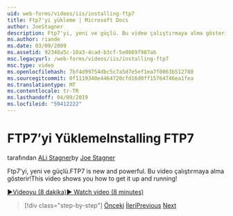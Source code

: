 ```yaml
---
uid: web-forms/videos/iis/installing-ftp7
title: Ftp7'yi yükleme | Microsoft Docs
author: JoeStagner
description: Ftp7'yi, yeni ve güçlü. Bu video çalıştırmaya alma gösterir!
ms.author: riande
ms.date: 03/09/2009
ms.assetid: 92348a5c-10a3-4cad-b3cf-5e8669f987ab
msc.legacyurl: /web-forms/videos/iis/installing-ftp7
msc.type: video
ms.openlocfilehash: 7bf4d99754dbc5c7a5d7e5ef1ea7f0063b512780
ms.sourcegitcommit: 0f1119340e4464720cfd16d0ff15764746ea1fea
ms.translationtype: MT
ms.contentlocale: tr-TR
ms.lasthandoff: 04/09/2019
ms.locfileid: "59412222"
---
```

# <a name="installing-ftp7"></a><span data-ttu-id="10787-104">FTP7’yi Yükleme</span><span class="sxs-lookup"><span data-stu-id="10787-104">Installing FTP7</span></span>

<span data-ttu-id="10787-105">tarafından [ALi Stagner](https://github.com/JoeStagner)</span><span class="sxs-lookup"><span data-stu-id="10787-105">by [Joe Stagner](https://github.com/JoeStagner)</span></span>

<span data-ttu-id="10787-106">Ftp7'yi, yeni ve güçlü.</span><span class="sxs-lookup"><span data-stu-id="10787-106">FTP7 is new and powerful.</span></span> <span data-ttu-id="10787-107">Bu video çalıştırmaya alma gösterir!</span><span class="sxs-lookup"><span data-stu-id="10787-107">This video shows you how to get it up and running!</span></span>

[<span data-ttu-id="10787-108">&#9654;Videoyu (8 dakika)</span><span class="sxs-lookup"><span data-stu-id="10787-108">&#9654; Watch video (8 minutes)</span></span>](https://channel9.msdn.com/Blogs/ASP-NET-Site-Videos/installing-ftp7)

> [!div class="step-by-step"]
> <span data-ttu-id="10787-109">[Önceki](creating-a-site-with-iis7-manager.md)
> [İleri](bit-rate-throttling.md)</span><span class="sxs-lookup"><span data-stu-id="10787-109">[Previous](creating-a-site-with-iis7-manager.md)
[Next](bit-rate-throttling.md)</span></span>
